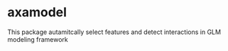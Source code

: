 # axamodel

This package autamitcally select features and detect interactions in GLM modeling framework
